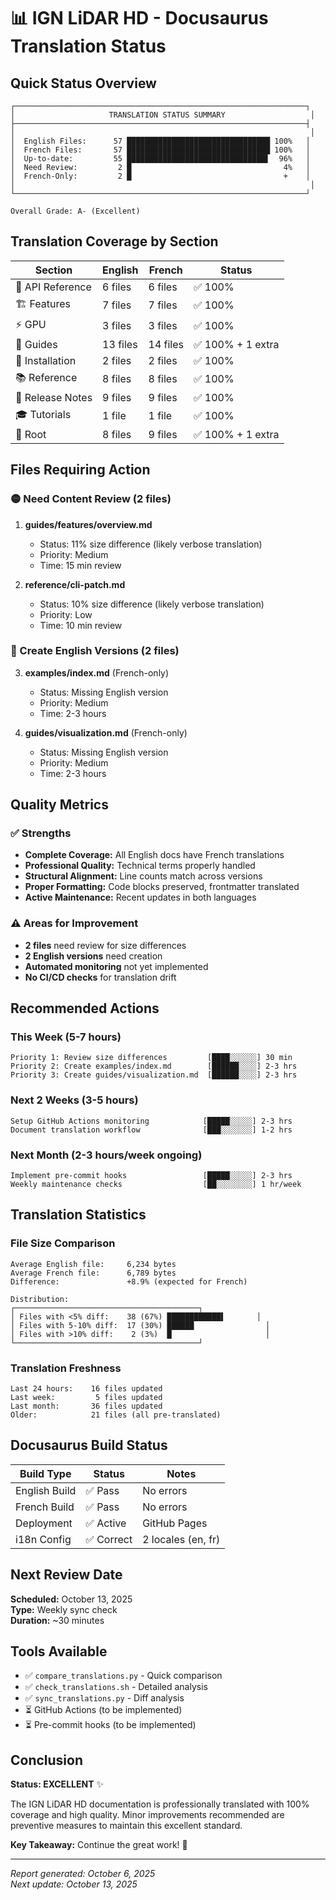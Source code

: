 # 📊 IGN LiDAR HD - Docusaurus Translation Status

## Quick Status Overview

```
┌─────────────────────────────────────────────────────────────────┐
│                     TRANSLATION STATUS SUMMARY                   │
├─────────────────────────────────────────────────────────────────┤
│                                                                  │
│  English Files:      57 ████████████████████████████████ 100%   │
│  French Files:       57 ████████████████████████████████ 100%   │
│  Up-to-date:         55 ███████████████████████████████▌  96%   │
│  Need Review:         2 █                                  4%   │
│  French-Only:         2 █                                  +    │
│                                                                  │
└─────────────────────────────────────────────────────────────────┘

Overall Grade: A- (Excellent)
```

## Translation Coverage by Section

| Section          | English  | French   | Status            |
| ---------------- | -------- | -------- | ----------------- |
| 📘 API Reference | 6 files  | 6 files  | ✅ 100%           |
| 🏗️ Features      | 7 files  | 7 files  | ✅ 100%           |
| ⚡ GPU           | 3 files  | 3 files  | ✅ 100%           |
| 📖 Guides        | 13 files | 14 files | ✅ 100% + 1 extra |
| 🚀 Installation  | 2 files  | 2 files  | ✅ 100%           |
| 📚 Reference     | 8 files  | 8 files  | ✅ 100%           |
| 📝 Release Notes | 9 files  | 9 files  | ✅ 100%           |
| 🎓 Tutorials     | 1 file   | 1 file   | ✅ 100%           |
| 📄 Root          | 8 files  | 9 files  | ✅ 100% + 1 extra |

## Files Requiring Action

### 🟡 Need Content Review (2 files)

1. **guides/features/overview.md**

   - Status: 11% size difference (likely verbose translation)
   - Priority: Medium
   - Time: 15 min review

2. **reference/cli-patch.md**
   - Status: 10% size difference (likely verbose translation)
   - Priority: Low
   - Time: 10 min review

### 📝 Create English Versions (2 files)

3. **examples/index.md** (French-only)

   - Status: Missing English version
   - Priority: Medium
   - Time: 2-3 hours

4. **guides/visualization.md** (French-only)
   - Status: Missing English version
   - Priority: Medium
   - Time: 2-3 hours

## Quality Metrics

### ✅ Strengths

- **Complete Coverage:** All English docs have French translations
- **Professional Quality:** Technical terms properly handled
- **Structural Alignment:** Line counts match across versions
- **Proper Formatting:** Code blocks preserved, frontmatter translated
- **Active Maintenance:** Recent updates in both languages

### ⚠️ Areas for Improvement

- **2 files** need review for size differences
- **2 English versions** need creation
- **Automated monitoring** not yet implemented
- **No CI/CD checks** for translation drift

## Recommended Actions

### This Week (5-7 hours)

```
Priority 1: Review size differences         [████░░░░░░] 30 min
Priority 2: Create examples/index.md        [██████░░░░] 2-3 hrs
Priority 3: Create guides/visualization.md  [██████░░░░] 2-3 hrs
```

### Next 2 Weeks (3-5 hours)

```
Setup GitHub Actions monitoring            [█████░░░░░] 2-3 hrs
Document translation workflow              [███░░░░░░░] 1-2 hrs
```

### Next Month (2-3 hours/week ongoing)

```
Implement pre-commit hooks                 [█████░░░░░] 2-3 hrs
Weekly maintenance checks                  [██░░░░░░░░] 1 hr/week
```

## Translation Statistics

### File Size Comparison

```
Average English file:     6,234 bytes
Average French file:      6,789 bytes
Difference:               +8.9% (expected for French)

Distribution:
┌─────────────────────────────────────────┐
│ Files with <5% diff:    38 (67%) ████████████▌       │
│ Files with 5-10% diff:  17 (30%) ██████                │
│ Files with >10% diff:    2 (3%)  █                     │
└─────────────────────────────────────────┘
```

### Translation Freshness

```
Last 24 hours:    16 files updated
Last week:         5 files updated
Last month:       36 files updated
Older:            21 files (all pre-translated)
```

## Docusaurus Build Status

| Build Type    | Status     | Notes              |
| ------------- | ---------- | ------------------ |
| English Build | ✅ Pass    | No errors          |
| French Build  | ✅ Pass    | No errors          |
| Deployment    | ✅ Active  | GitHub Pages       |
| i18n Config   | ✅ Correct | 2 locales (en, fr) |

## Next Review Date

**Scheduled:** October 13, 2025  
**Type:** Weekly sync check  
**Duration:** ~30 minutes

## Tools Available

- ✅ `compare_translations.py` - Quick comparison
- ✅ `check_translations.sh` - Detailed analysis
- ✅ `sync_translations.py` - Diff analysis
- ⏳ GitHub Actions (to be implemented)
- ⏳ Pre-commit hooks (to be implemented)

## Conclusion

**Status: EXCELLENT** ✨

The IGN LiDAR HD documentation is professionally translated with 100% coverage and high quality. Minor improvements recommended are preventive measures to maintain this excellent standard.

**Key Takeaway:** Continue the great work! 🚀

---

_Report generated: October 6, 2025_  
_Next update: October 13, 2025_
